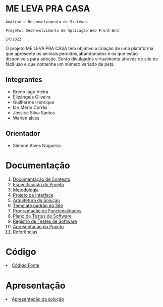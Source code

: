 # ME LEVA PRA CASA

`Análise e Desenvolvimento de Sistemas`

`Projeto: Desenvolvimento de Aplicação Web Front-End`

`1º/2022`

O projeto ME LEVA PRA CASA tem objetivo a criação de uma plataforma que apresente os animais perdidos,abandonados e os que estão disponíveis para adoção. Serão divulgados virtualmente através de site de fácil uso e que contenha um número variado de pets.


## Integrantes

* Breno Iago Vieira
* Elizângela Oliveira
* Guilherme Henrique 
* Ian Merlo Corrêa
* Jéssica Silva Santos
* Warlen alves 

## Orientador

* Simone Alves Nogueira

# Documentação

<ol>
<li><a href="docs/01-Documentação de Contexto.md"> Documentação de Contexto</a></li>
<li><a href="docs/02-Especificação do Projeto.md"> Especificação do Projeto</a></li>
<li><a href="docs/03-Metodologia.md"> Metodologia</a></li>
<li><a href="docs/04-Projeto de Interface.md"> Projeto de Interface</a></li>
<li><a href="docs/05-Arquitetura da Solução.md"> Arquitetura da Solução</a></li>
<li><a href="docs/06-Template padrão do Site.md"> Template padrão do Site</a></li>
<li><a href="docs/07-Programação de Funcionalidades.md"> Programação de Funcionalidades</a></li>
<li><a href="docs/08-Plano de Testes de Software.md"> Plano de Testes de Software</a></li>
<li><a href="docs/09-Registro de Testes de Software.md"> Registro de Testes de Software</a></li>
<li><a href="docs/10-Apresentação do Projeto.md"> Apresentação do Projeto</a></li>
<li><a href="docs/11-Referências.md"> Referências</a></li>
</ol>

# Código

<li><a href="src/README.md"> Código Fonte</a></li>

# Apresentação

<li><a href="presentation/README.md"> Apresentação da solução</a></li>
